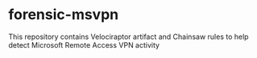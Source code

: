 # forensic-msvpn
This repository contains Velociraptor artifact and Chainsaw rules to help detect Microsoft Remote Access VPN activity
